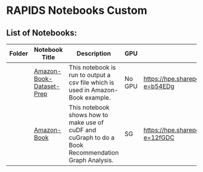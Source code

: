 # RAPIDS Notebooks Custom

## List of Notebooks:

| Folder    | Notebook Title         | Description                                                                                                                                                                                                                   | GPU  | Dataset Used
|-----------|------------------------|-------------------------------------------------------------------------------------------------------------------------------------------------------------------------------------------------------------------------------|----|----|
|    | [Amazon-Book-Dataset-Prep](Amazon-Book-Dataset-Prep.ipynb)  | This notebook is run to output a csv file which is used in Amazon-Book example.                                                                                                                                | No GPU | https://hpe.sharepoint.com/:t:/t/sgbestlabbamboo/EZ3QMB68mPVNvQWzSBxbwPwBFbzsxEKJMpsx3o0cy9XSdg?e=b54EDg |
|    | [Amazon-Book](Amazon-Book.ipynb)           | This notebook shows how to make use of cuDF and cuGraph to do a Book Recommendation Graph Analysis.                                                                                                                             | SG | https://hpe.sharepoint.com/:x:/t/sgbestlabbamboo/EUmjgjvIOzdBsIZ7PxJNPI4BRLPeGUVEnPiw9PeuiYYW_A?e=12fGDC |

